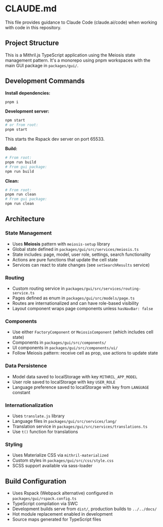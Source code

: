 # CLAUDE.md

This file provides guidance to Claude Code (claude.ai/code) when working with code in this repository.

## Project Structure

This is a Mithril.js TypeScript application using the Meiosis state management pattern. It's a monorepo using pnpm workspaces with the main GUI package in `packages/gui/`.

## Development Commands

**Install dependencies:**
```bash
pnpm i
```

**Development server:**
```bash
npm start
# or from root:
pnpm start
```
This starts the Rspack dev server on port 65533.

**Build:**
```bash
# From root:
pnpm run build
# From gui package:
npm run build
```

**Clean:**
```bash
# From root:
pnpm run clean
# From gui package:
npm run clean
```

## Architecture

### State Management
- Uses **Meiosis** pattern with `meiosis-setup` library
- Global state defined in `packages/gui/src/services/meiosis.ts`
- State includes: page, model, user role, settings, search functionality
- Actions are pure functions that update the cell state
- Services can react to state changes (see `setSearchResults` service)

### Routing
- Custom routing service in `packages/gui/src/services/routing-service.ts`
- Pages defined as enum in `packages/gui/src/models/page.ts`
- Routes are internationalized and can have role-based visibility
- Layout component wraps page components unless `hasNavBar: false`

### Components
- Use either `FactoryComponent` or `MeiosisComponent` (which includes cell state)
- Components in `packages/gui/src/components/`
- UI components in `packages/gui/src/components/ui/`
- Follow Meiosis pattern: receive cell as prop, use actions to update state

### Data Persistence
- Model data saved to localStorage with key `MITHRIL_APP_MODEL`
- User role saved to localStorage with key `USER_ROLE`
- Language preference saved to localStorage with key from `LANGUAGE` constant

### Internationalization
- Uses `translate.js` library
- Language files in `packages/gui/src/services/lang/`
- Translation service in `packages/gui/src/services/translations.ts`
- Use `t()` function for translations

### Styling
- Uses Materialize CSS via `mithril-materialized`
- Custom styles in `packages/gui/src/css/style.css`
- SCSS support available via sass-loader

## Build Configuration
- Uses Rspack (Webpack alternative) configured in `packages/gui/rspack.config.ts`
- TypeScript compilation via SWC
- Development builds serve from `dist/`, production builds to `../../docs/`
- Hot module replacement enabled in development
- Source maps generated for TypeScript files